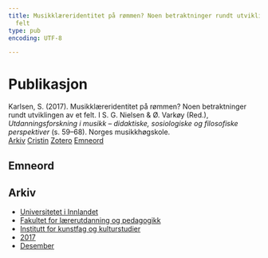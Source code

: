 ```yaml
---
title: Musikklæreridentitet på rømmen? Noen betraktninger rundt utviklingen av et
  felt
type: pub
encoding: UTF-8

---
```

<h1>Publikasjon</h1>
<article id="csl-bib-container-GUH92EZB" class="csl-bib-container">
  <div class="csl-bib-body"> <div class="csl-entry">Karlsen, S. (2017). Musikklæreridentitet på rømmen? Noen betraktninger rundt utviklingen av et felt. I S. G. Nielsen &#38; Ø. Varkøy (Red.), <i>Utdanningsforskning i musikk – didaktiske, sosiologiske og filosofiske perspektiver</i> (s. 59–68). Norges musikkhøgskole.</div> </div>
  <div class="csl-bib-buttons">
    <a href="#taxonomy-article-GUH92EZB" alt="archive" class="csl-bib-button">Arkiv</a>
    <a href="https://app.cristin.no/results/show.jsf?id=1524515" alt="Cristin" class="csl-bib-button">Cristin</a>
    <a href="http://zotero.org/groups/5881554/items/GUH92EZB" alt="Zotero" class="csl-bib-button">Zotero</a>
    <a href="#keywords-article-GUH92EZB" alt="keywords" class="csl-bib-button">Emneord</a>
  </div>
  <div id="csl-bib-meta-container-GUH92EZB"></div>
</article>
<div id="csl-bib-meta-GUH92EZB" class="csl-bib-meta">
  <article id="keywords-article-GUH92EZB" class="keywords-article">
    <h1>Emneord</h1>
    
  </article>
  <article id="taxonomy-article-GUH92EZB" class="taxonomy-article">
    <h1>Arkiv</h1>
    <ul>
      <li><a href="{{< params subfolder >}}nn/archive/?key=3DCRN523">Universitetet i Innlandet</a></li>
      <li><a href="{{< params subfolder >}}nn/archive/?key=WYNZA47F">Fakultet for lærerutdanning og pedagogikk</a></li>
      <li><a href="{{< params subfolder >}}nn/archive/?key=VBB2T4VJ">Institutt for kunstfag og kulturstudier</a></li>
      <li><a href="{{< params subfolder >}}nn/archive/?key=5F26UTRK">2017</a></li>
      <li><a href="{{< params subfolder >}}nn/archive/?key=Y6DDV97R">Desember</a></li>
    </ul>
  </article>
</div>
